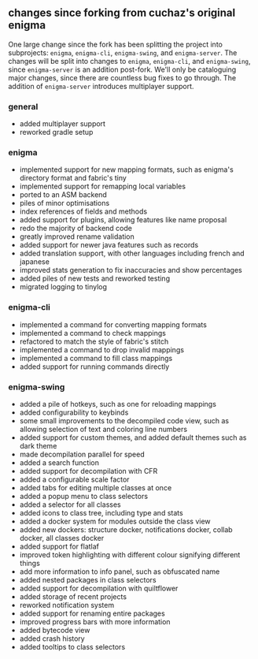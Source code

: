 ## changes since forking from cuchaz's original enigma

One large change since the fork has been splitting the project into subprojects: `enigma`, `enigma-cli`, `enigma-swing`, and `enigma-server`.
The changes will be split into changes to `enigma`, `enigma-cli`, and `enigma-swing`, since `enigma-server` is an addition post-fork.
We'll only be cataloguing major changes, since there are countless bug fixes to go through. The addition of `enigma-server` introduces multiplayer support.

### general

- added multiplayer support
- reworked gradle setup

### enigma

- implemented support for new mapping formats, such as enigma's directory format and fabric's tiny
- implemented support for remapping local variables
- ported to an ASM backend
- piles of minor optimisations
- index references of fields and methods
- added support for plugins, allowing features like name proposal
- redo the majority of backend code
- greatly improved rename validation
- added support for newer java features such as records
- added translation support, with other languages including french and japanese
- improved stats generation to fix inaccuracies and show percentages
- added piles of new tests and reworked testing
- migrated logging to tinylog

### enigma-cli

- implemented a command for converting mapping formats
- implemented a command to check mappings
- refactored to match the style of fabric's stitch
- implemented a command to drop invalid mappings
- implemented a command to fill class mappings
- added support for running commands directly

### enigma-swing
- added a pile of hotkeys, such as one for reloading mappings
- added configurability to keybinds
- some small improvements to the decompiled code view, such as allowing selection of text and coloring line numbers
- added support for custom themes, and added default themes such as dark theme
- made decompilation parallel for speed
- added a search function
- added support for decompilation with CFR
- added a configurable scale factor
- added tabs for editing multiple classes at once
- added a popup menu to class selectors
- added a selector for all classes
- added icons to class tree, including type and stats
- added a docker system for modules outside the class view
- added new dockers: structure docker, notifications docker, collab docker, all classes docker
- added support for flatlaf
- improved token highlighting with different colour signifying different things
- add more information to info panel, such as obfuscated name
- added nested packages in class selectors
- added support for decompilation with quiltflower
- added storage of recent projects
- reworked notification system
- added support for renaming entire packages
- improved progress bars with more information
- added bytecode view
- added crash history
- added tooltips to class selectors

